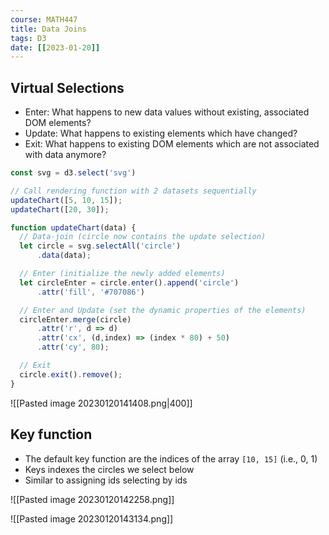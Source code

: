 ```yaml
---
course: MATH447
title: Data Joins
tags: D3
date: [[2023-01-20]]
---
```


## Virtual Selections
- Enter: What happens to new data values without existing, associated DOM elements?
- Update: What happens to existing elements which have changed?
- Exit: What happens to existing DOM elements which are not associated with data anymore?

```javascript
const svg = d3.select('svg')

// Call rendering function with 2 datasets sequentially
updateChart([5, 10, 15]);
updateChart([20, 30]);

function updateChart(data) {
  // Data-join (circle now contains the update selection)
  let circle = svg.selectAll('circle')
      .data(data);

  // Enter (initialize the newly added elements)
  let circleEnter = circle.enter().append('circle')
      .attr('fill', '#707086')

  // Enter and Update (set the dynamic properties of the elements)
  circleEnter.merge(circle)
      .attr('r', d => d)
      .attr('cx', (d,index) => (index * 80) + 50)
      .attr('cy', 80);

  // Exit
  circle.exit().remove();
}
```

![[Pasted image 20230120141408.png|400]]

## Key function
- The default key function are the indices of the array `[10, 15]` (i.e., 0, 1)
- Keys indexes the circles we select below
- Similar to assigning ids selecting by ids

![[Pasted image 20230120142258.png]]

![[Pasted image 20230120143134.png]]

